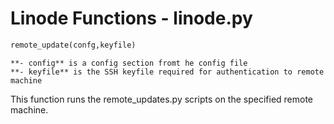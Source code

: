 # Linode Functions - linode.py
```python
remote_update(confg,keyfile)
```
    **- config** is a config section fromt he config file
    **- keyfile** is the SSH keyfile required for authentication to remote machine
This function runs the remote_updates.py scripts on the specified remote machine.
